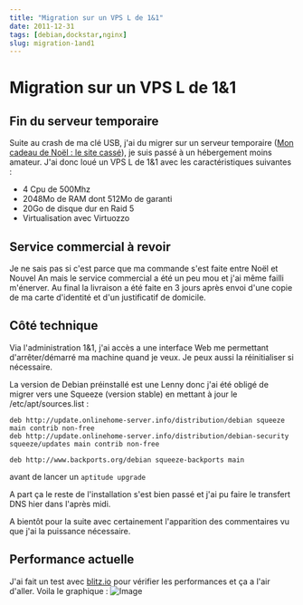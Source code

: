 ```yaml
---
title: "Migration sur un VPS L de 1&1"
date: 2011-12-31
tags: [debian,dockstar,nginx]
slug: migration-1and1
---
```

# Migration sur un VPS L de 1&1

## Fin du serveur temporaire
Suite au crash de ma clé USB, j'ai du migrer sur un serveur temporaire ([Mon cadeau de Noël : le site cassé](/blog/cadeau-noel-site-out)), je suis passé à un hébergement moins amateur. J'ai donc loué un VPS L de 1&1 avec les caractéristiques suivantes :

* 4 Cpu de 500Mhz
* 2048Mo de RAM dont 512Mo de garanti
* 20Go de disque dur en Raid 5
* Virtualisation avec Virtuozzo

## Service commercial à revoir

Je ne sais pas si c'est parce que ma commande s'est faite entre Noël et Nouvel An mais le service commercial a été un peu mou et j'ai même failli m'énerver. Au final la livraison a été faite en 3 jours après envoi d'une copie de ma carte d'identité et d'un justificatif de domicile.

## Côté technique

Via l'administration 1&1, j'ai accès a une interface Web me permettant d'arrêter/démarré ma machine quand je veux. Je peux aussi la réinitialiser si nécessaire.

La version de Debian préinstallé est une Lenny donc j'ai été obligé de migrer vers une Squeeze (version stable) en mettant à jour le /etc/apt/sources.list :

```
deb http://update.onlinehome-server.info/distribution/debian squeeze main contrib non-free
deb http://update.onlinehome-server.info/distribution/debian-security squeeze/updates main contrib non-free

deb http://www.backports.org/debian squeeze-backports main
```

avant de lancer un `aptitude upgrade`

A part ça le reste de l'installation s'est bien passé et j'ai pu faire le transfert DNS hier dans l'après midi.

A bientôt pour la suite avec certainement l'apparition des commentaires vu que j'ai la puissance nécessaire.

## Performance actuelle

J'ai fait un test avec [blitz.io](http://blitz.io/gb8bLRUrhuEzl) pour vérifier les performances et ça a l'air d'aller. Voila le graphique :
![Image](/blog/responsetimes.png)
